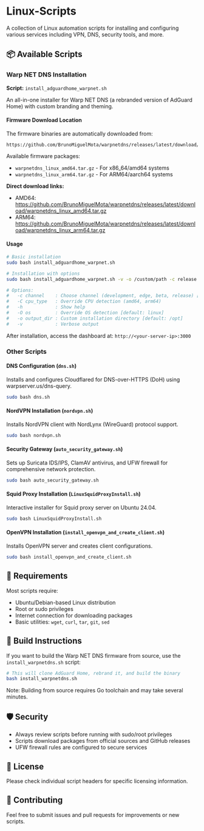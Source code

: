 # Linux-Scripts

A collection of Linux automation scripts for installing and configuring various services including VPN, DNS, security tools, and more.

## 📦 Available Scripts

### Warp NET DNS Installation

**Script:** `install_adguardhome_warpnet.sh`

An all-in-one installer for Warp NET DNS (a rebranded version of AdGuard Home) with custom branding and theming.

#### Firmware Download Location

The firmware binaries are automatically downloaded from:
```
https://github.com/BrunoMiguelMota/warpnetdns/releases/latest/download/
```

Available firmware packages:
- `warpnetdns_linux_amd64.tar.gz` - For x86_64/amd64 systems
- `warpnetdns_linux_arm64.tar.gz` - For ARM64/aarch64 systems

**Direct download links:**
- AMD64: https://github.com/BrunoMiguelMota/warpnetdns/releases/latest/download/warpnetdns_linux_amd64.tar.gz
- ARM64: https://github.com/BrunoMiguelMota/warpnetdns/releases/latest/download/warpnetdns_linux_arm64.tar.gz

#### Usage
```bash
# Basic installation
sudo bash install_adguardhome_warpnet.sh

# Installation with options
sudo bash install_adguardhome_warpnet.sh -v -o /custom/path -c release

# Options:
#   -c channel    : Choose channel (development, edge, beta, release) [default: release]
#   -C cpu_type   : Override CPU detection (amd64, arm64)
#   -h            : Show help
#   -O os         : Override OS detection [default: linux]
#   -o output_dir : Custom installation directory [default: /opt]
#   -v            : Verbose output
```

After installation, access the dashboard at: `http://<your-server-ip>:3000`

### Other Scripts

#### DNS Configuration (`dns.sh`)
Installs and configures Cloudflared for DNS-over-HTTPS (DoH) using warpserver.us/dns-query.

```bash
sudo bash dns.sh
```

#### NordVPN Installation (`nordvpn.sh`)
Installs NordVPN client with NordLynx (WireGuard) protocol support.

```bash
sudo bash nordvpn.sh
```

#### Security Gateway (`auto_security_gateway.sh`)
Sets up Suricata IDS/IPS, ClamAV antivirus, and UFW firewall for comprehensive network protection.

```bash
sudo bash auto_security_gateway.sh
```

#### Squid Proxy Installation (`LinuxSquidProxyInstall.sh`)
Interactive installer for Squid proxy server on Ubuntu 24.04.

```bash
sudo bash LinuxSquidProxyInstall.sh
```

#### OpenVPN Installation (`install_openvpn_and_create_client.sh`)
Installs OpenVPN server and creates client configurations.

```bash
sudo bash install_openvpn_and_create_client.sh
```

## 🔧 Requirements

Most scripts require:
- Ubuntu/Debian-based Linux distribution
- Root or sudo privileges
- Internet connection for downloading packages
- Basic utilities: `wget`, `curl`, `tar`, `git`, `sed`

## 📝 Build Instructions

If you want to build the Warp NET DNS firmware from source, use the `install_warpnetdns.sh` script:

```bash
# This will clone AdGuard Home, rebrand it, and build the binary
bash install_warpnetdns.sh
```

Note: Building from source requires Go toolchain and may take several minutes.

## 🛡️ Security

- Always review scripts before running with sudo/root privileges
- Scripts download packages from official sources and GitHub releases
- UFW firewall rules are configured to secure services

## 📄 License

Please check individual script headers for specific licensing information.

## 🤝 Contributing

Feel free to submit issues and pull requests for improvements or new scripts.
